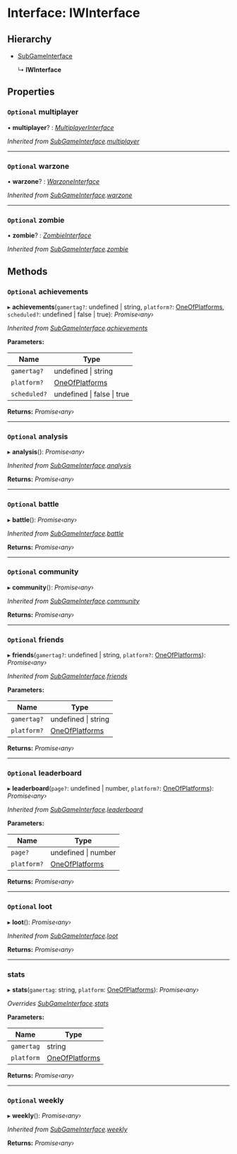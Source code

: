 # Interface: IWInterface

## Hierarchy

* [SubGameInterface](_index_interface_.codapi.subgameinterface.md)

  ↳ **IWInterface**

## Properties

### `Optional` multiplayer

• **multiplayer**? : *[MultiplayerInterface](_index_interface_.codapi.multiplayerinterface.md)*

*Inherited from [SubGameInterface](_index_interface_.codapi.subgameinterface.md).[multiplayer](_index_interface_.codapi.subgameinterface.md#optional-multiplayer)*

___

### `Optional` warzone

• **warzone**? : *[WarzoneInterface](_index_interface_.codapi.warzoneinterface.md)*

*Inherited from [SubGameInterface](_index_interface_.codapi.subgameinterface.md).[warzone](_index_interface_.codapi.subgameinterface.md#optional-warzone)*

___

### `Optional` zombie

• **zombie**? : *[ZombieInterface](_index_interface_.codapi.zombieinterface.md)*

*Inherited from [SubGameInterface](_index_interface_.codapi.subgameinterface.md).[zombie](_index_interface_.codapi.subgameinterface.md#optional-zombie)*

## Methods

### `Optional` achievements

▸ **achievements**(`gamertag?`: undefined | string, `platform?`: [OneOfPlatforms](../modules/_index_interface_.codapi.md#oneofplatforms), `scheduled?`: undefined | false | true): *Promise‹any›*

*Inherited from [SubGameInterface](_index_interface_.codapi.subgameinterface.md).[achievements](_index_interface_.codapi.subgameinterface.md#optional-achievements)*

**Parameters:**

Name | Type |
------ | ------ |
`gamertag?` | undefined &#124; string |
`platform?` | [OneOfPlatforms](../modules/_index_interface_.codapi.md#oneofplatforms) |
`scheduled?` | undefined &#124; false &#124; true |

**Returns:** *Promise‹any›*

___

### `Optional` analysis

▸ **analysis**(): *Promise‹any›*

*Inherited from [SubGameInterface](_index_interface_.codapi.subgameinterface.md).[analysis](_index_interface_.codapi.subgameinterface.md#optional-analysis)*

**Returns:** *Promise‹any›*

___

### `Optional` battle

▸ **battle**(): *Promise‹any›*

*Inherited from [SubGameInterface](_index_interface_.codapi.subgameinterface.md).[battle](_index_interface_.codapi.subgameinterface.md#optional-battle)*

**Returns:** *Promise‹any›*

___

### `Optional` community

▸ **community**(): *Promise‹any›*

*Inherited from [SubGameInterface](_index_interface_.codapi.subgameinterface.md).[community](_index_interface_.codapi.subgameinterface.md#optional-community)*

**Returns:** *Promise‹any›*

___

### `Optional` friends

▸ **friends**(`gamertag?`: undefined | string, `platform?`: [OneOfPlatforms](../modules/_index_interface_.codapi.md#oneofplatforms)): *Promise‹any›*

*Inherited from [SubGameInterface](_index_interface_.codapi.subgameinterface.md).[friends](_index_interface_.codapi.subgameinterface.md#optional-friends)*

**Parameters:**

Name | Type |
------ | ------ |
`gamertag?` | undefined &#124; string |
`platform?` | [OneOfPlatforms](../modules/_index_interface_.codapi.md#oneofplatforms) |

**Returns:** *Promise‹any›*

___

### `Optional` leaderboard

▸ **leaderboard**(`page?`: undefined | number, `platform?`: [OneOfPlatforms](../modules/_index_interface_.codapi.md#oneofplatforms)): *Promise‹any›*

*Inherited from [SubGameInterface](_index_interface_.codapi.subgameinterface.md).[leaderboard](_index_interface_.codapi.subgameinterface.md#optional-leaderboard)*

**Parameters:**

Name | Type |
------ | ------ |
`page?` | undefined &#124; number |
`platform?` | [OneOfPlatforms](../modules/_index_interface_.codapi.md#oneofplatforms) |

**Returns:** *Promise‹any›*

___

### `Optional` loot

▸ **loot**(): *Promise‹any›*

*Inherited from [SubGameInterface](_index_interface_.codapi.subgameinterface.md).[loot](_index_interface_.codapi.subgameinterface.md#optional-loot)*

**Returns:** *Promise‹any›*

___

###  stats

▸ **stats**(`gamertag`: string, `platform`: [OneOfPlatforms](../modules/_index_interface_.codapi.md#oneofplatforms)): *Promise‹any›*

*Overrides [SubGameInterface](_index_interface_.codapi.subgameinterface.md).[stats](_index_interface_.codapi.subgameinterface.md#stats)*

**Parameters:**

Name | Type |
------ | ------ |
`gamertag` | string |
`platform` | [OneOfPlatforms](../modules/_index_interface_.codapi.md#oneofplatforms) |

**Returns:** *Promise‹any›*

___

### `Optional` weekly

▸ **weekly**(): *Promise‹any›*

*Inherited from [SubGameInterface](_index_interface_.codapi.subgameinterface.md).[weekly](_index_interface_.codapi.subgameinterface.md#optional-weekly)*

**Returns:** *Promise‹any›*
